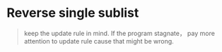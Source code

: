 # Reverse single sublist
> keep the update rule in mind. If the program stagnate， pay more attention to update rule cause that might be wrong.



